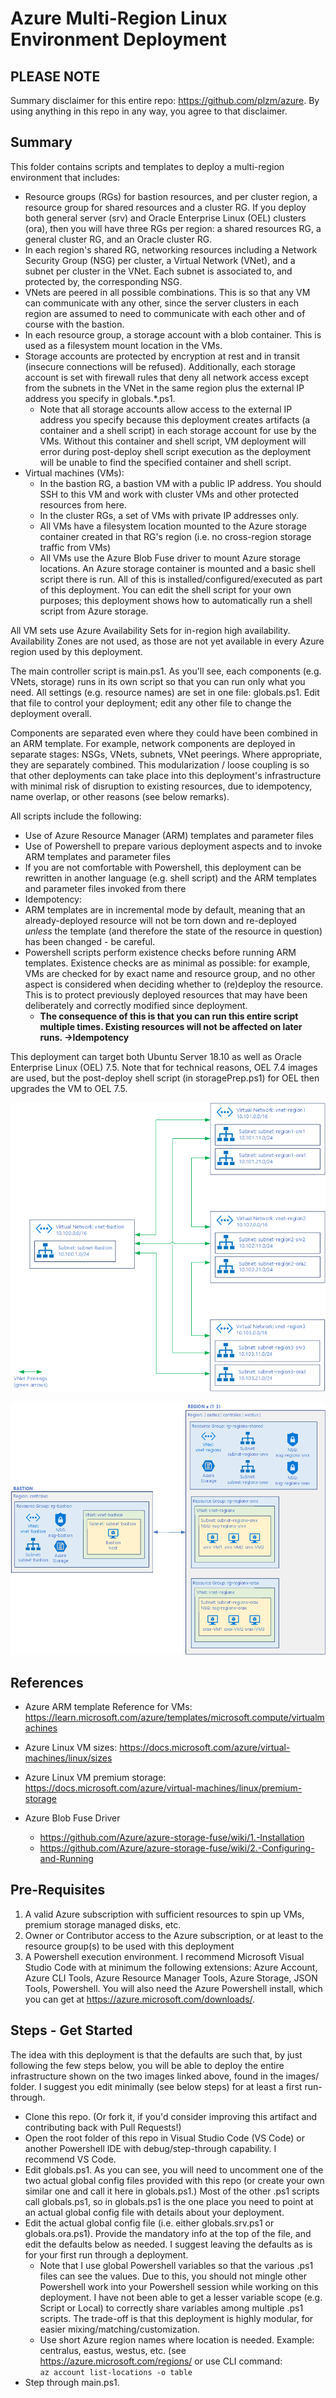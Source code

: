 # Azure Multi-Region Linux Environment Deployment

## PLEASE NOTE

Summary disclaimer for this entire repo: https://github.com/plzm/azure. By using anything in this repo in any way, you agree to that disclaimer.

## Summary

This folder contains scripts and templates to deploy a multi-region environment that includes:

- Resource groups (RGs) for bastion resources, and per cluster region, a resource group for shared resources and a cluster RG. If you deploy both general server (srv) and Oracle Enterprise Linux (OEL) clusters (ora), then you will have three RGs per region: a shared resources RG, a general cluster RG, and an Oracle cluster RG.
- In each region's shared RG, networking resources including a Network Security Group (NSG) per cluster, a Virtual Network (VNet), and a subnet per cluster in the VNet. Each subnet is associated to, and protected by, the corresponding NSG.
- VNets are peered in all possible combinations. This is so that any VM can communicate with any other, since the server clusters in each region are assumed to need to communicate with each other and of course with the bastion.
- In each resource group, a storage account with a blob container. This is used as a filesystem mount location in the VMs.
- Storage accounts are protected by encryption at rest and in transit (insecure connections will be refused). Additionally, each storage account is set with firewall rules that deny all network access except from the subnets in the VNet in the same region plus the external IP address you specify in globals.*.ps1.
  - Note that all storage accounts allow access to the external IP address you specify because this deployment creates artifacts (a container and a shell script) in each storage account for use by the VMs. Without this container and shell script, VM deployment will error during post-deploy shell script execution as the deployment will be unable to find the specified container and shell script.
- Virtual machines (VMs):
  - In the bastion RG, a bastion VM with a public IP address. You should SSH to this VM and work with cluster VMs and other protected resources from here.
  - In the cluster RGs, a set of VMs with private IP addresses only.
  - All VMs have a filesystem location mounted to the Azure storage container created in that RG's region (i.e. no cross-region storage traffic from VMs)
  - All VMs use the Azure Blob Fuse driver to mount Azure storage locations. An Azure storage container is mounted and a basic shell script there is run. All of this is installed/configured/executed as part of this deployment. You can edit the shell script for your own purposes; this deployment shows how to automatically run a shell script from Azure storage.

All VM sets use Azure Availability Sets for in-region high availability. Availability Zones are not used, as those are not yet available in every Azure region used by this deployment.

The main controller script is main.ps1. As you'll see, each components (e.g. VNets, storage) runs in its own script so that you can run only what you need. All settings (e.g. resource names) are set in one file: globals.ps1. Edit that file to control your deployment; edit any other file to change the deployment overall.

Components are separated even where they could have been combined in an ARM template. For example, network components are deployed in separate stages: NSGs, VNets, subnets, VNet peerings. Where appropriate, they are separately combined. This modularization / loose coupling is so that other deployments can take place into this deployment's infrastructure with minimal risk of disruption to existing resources, due to idempotency, name overlap, or other reasons (see below remarks).

All scripts include the following:

- Use of Azure Resource Manager (ARM) templates and parameter files
- Use of Powershell to prepare various deployment aspects and to invoke ARM templates and parameter files
- If you are not comfortable with Powershell, this deployment can be rewritten in another language (e.g. shell script) and the ARM templates and parameter files invoked from there
- Idempotency:
- ARM templates are in incremental mode by default, meaning that an already-deployed resource will not be torn down and re-deployed _unless_ the template (and therefore the state of the resource in question) has been changed - be careful.
- Powershell scripts perform existence checks before running ARM templates. Existence checks are as minimal as possible: for example, VMs are checked for by exact name and resource group, and no other aspect is considered when deciding whether to (re)deploy the resource. This is to protect previously deployed resources that may have been deliberately and correctly modified since deployment.
  - __The consequence of this is that you can run this entire script multiple times. Existing resources will not be affected on later runs. ->Idempotency__

This deployment can target both Ubuntu Server 18.10 as well as Oracle Enterprise Linux (OEL) 7.5. Note that for technical reasons, OEL 7.4 images are used, but the post-deploy shell script (in storagePrep.ps1) for OEL then upgrades the VM to OEL 7.5.

![Network Schematic](images/MultiRegionLayout-Network.png?raw=true)

![Infrastructure Schematic](images/MultiRegionLayout-Infrastructure.png?raw=true)

## References

- Azure ARM template Reference for VMs: https://learn.microsoft.com/azure/templates/microsoft.compute/virtualmachines

- Azure Linux VM sizes: https://docs.microsoft.com/azure/virtual-machines/linux/sizes
- Azure Linux VM premium storage: https://docs.microsoft.com/azure/virtual-machines/linux/premium-storage

- Azure Blob Fuse Driver
    - https://github.com/Azure/azure-storage-fuse/wiki/1.-Installation
    - https://github.com/Azure/azure-storage-fuse/wiki/2.-Configuring-and-Running

## Pre-Requisites

1. A valid Azure subscription with sufficient resources to spin up VMs, premium storage managed disks, etc.
2. Owner or Contributor access to the Azure subscription, or at least to the resource group(s) to be used with this deployment
3. A Powershell execution environment. I recommend Microsoft Visual Studio Code with at minimum the following extensions: Azure Account, Azure CLI Tools, Azure Resource Manager Tools, Azure Storage, JSON Tools, Powershell. You will also need the Azure Powershell install, which you can get at https://azure.microsoft.com/downloads/.

## Steps - Get Started

The idea with this deployment is that the defaults are such that, by just following the few steps below, you will be able to deploy the entire infrastructure shown on the two images linked above, found in the images/ folder. I suggest you edit minimally (see below steps) for at least a first run-through.

- Clone this repo. (Or fork it, if you'd consider improving this artifact and contributing back with Pull Requests!)
- Open the root folder of this repo in Visual Studio Code (VS Code) or another Powershell IDE with debug/step-through capability. I recommend VS Code.
- Edit globals.ps1. As you can see, you will need to uncomment one of the two actual global config files provided with this repo (or create your own similar one and call it here in globals.ps1.) Most of the other .ps1 scripts call globals.ps1, so in globals.ps1 is the one place you need to point at an actual global config file with details about your deployment.
- Edit the actual global config file (i.e. either globals.srv.ps1 or globals.ora.ps1). Provide the mandatory info at the top of the file, and edit the defaults below as needed. I suggest leaving the defaults as is for your first run through a deployment.
    - Note that I use global Powershell variables so that the various .ps1 files can see the values. Due to this, you should not mingle other Powershell work into your Powershell session while working on this deployment. I have not been able to get a lesser variable scope (e.g. Script or Local) to correctly share variables among multiple .ps1 scripts. The trade-off is that this deployment is highly modular, for easier mixing/matching/customization.
  - Use short Azure region names where location is needed. Example: centralus, eastus, westus, etc. (see https://azure.microsoft.com/regions/ or use CLI command:\
```az account list-locations -o table```
- Step through main.ps1.

